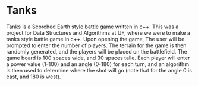 Tanks
=====

Tanks is a Scorched Earth style battle game written in c++. This was a project for Data Structures and Algorithms at UF, where we were to make a tanks style battle game in c++. Upon opening the game, The user will be prompted to enter the number of players. The terrain for the game is then randomly generated, and the players will be placed on the battlefield. The game board is 100 spaces wide, and 30 spaces talle. Each player will enter a power value (1-100) and an angle (0-180) for each turn, and an algorithm is then used to determine where the shot will go (note that for the angle 0 is east, and 180 is west).
